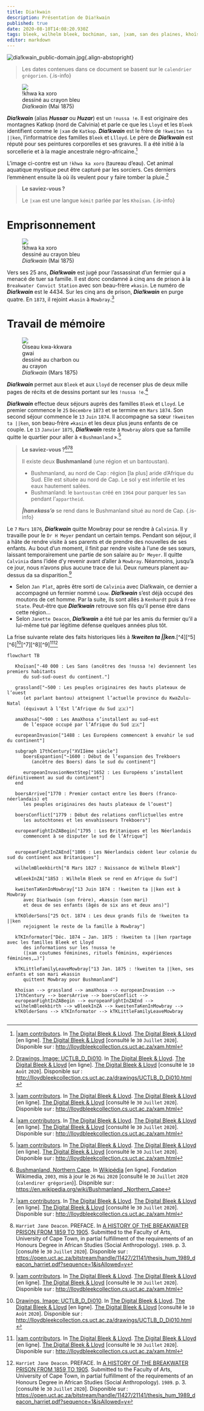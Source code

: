 ```yaml
---
title: Dia!kwain
description: Présentation de Dia!kwain
published: true
date: 2020-08-10T14:08:20.930Z
tags: bleek, wilhelm bleek, bochiman, san, |xam, san des plaines, khoïsan, bochiman des plaines, lloyd, l.c. lloyd, lucy catherine lloyd, famille bleek, dorothea francis bleek, d.f. bleek, breakwater convict station, lucy c. lloyd, lucy lloyd, narrateur, !kweiten ta ||ken, !nussa !e, dia!kwain, david, hoesar, hussar, huzar, katkop, montagne de katkop, famille lloyd, prisonnier, prisonnier de la breakwater convict station, ≠kasin
editor: markdown
---
```


![dia!kwain_public-domain.jpg](/images/personnalite/kemit/diakwain/dia!kwain_public-domain.jpg){.align-abstopright}

> Les dates contenues dans ce document se basent sur le `calendrier grégorien`.
{.is-info}

<figure class="image image-style-align-right image_resized" style="width: 33%;">
   <img src="/images/art/drawing/!nussa-!e_!khwa-ka-xoro-aka-water-bull_public-domain.jpg">
   <figcaption>
      !khwa ka xoro<br/>
      dessiné au crayon bleu<br/> 
      <i>Dia!kwain</i> (Mai 1875)
   </figcaption>
</figure>

***Dia!kwain*** (alias ***Hussar*** ou ***Huzar***) est un `!nussa !e`. Il est originaire des montagnes Katkop (nord de Calvinia) et parle ce que les `Lloyd` et les `Bleek` identifient comme le `|xam` de `Katkop`.
***Dia!kwain*** est le frère de `!kweiten ta ||ken`, l’informatrice des familles `Bleek` et `Llloyd`.
Le père de ***Dia!kwain*** est réputé pour ses peintures corporelles et ses gravures. Il a été initié à la sorcellerie et à la magie ancestrale négro-africaine.[^1]

L’image ci-contre est un `!khwa ka xoro` (taureau d’eau). Cet animal aquatique mystique peut être capturé par les sorciers. Ces derniers l’emmènent ensuite là où ils veulent pour y faire tomber la pluie.[^3]

> **Le saviez-vous ?**
>
> Le `|xam` est une langue `kémit` parlée par les `Khoïsan`.
{.is-info}

# Emprisonnement

<figure class="image image-style-align-right image_resized" style="width: 33%;">
   <img src="/images/art/drawing/!nussa-!e_!khwa-ka-xoro-aka-water-bull_public-domain.jpg">
   <figcaption>
      !khwa ka xoro<br/>
      dessiné au crayon bleu<br/> 
      <i>Dia!kwain</i> (Mai 1875)
   </figcaption>
</figure>

Vers ses 25 ans, ***Dia!kwain*** est jugé pour l’assassinat d’un fermier qui a menacé de tuer sa famille. Il est donc condamné à cinq ans de prison à la `Breakwater Convict Station` avec son beau-frère `≠kasin`. Le numéro de ***Dia!kwain*** est le 4434.
Sur les cinq ans de prison, ***Dia!kwain*** en purge quatre. En `1873`, il rejoint `≠kasin` à `Mowbray`.[^1]

# Travail de mémoire

<figure class="image image-style-align-right image_resized" style="width: 33%;">
   <img src="/images/art/drawing/!nussa-!e_kwa-_kkwara-gwai-from-dia!kwain_public-domain.jpg">
   <figcaption>
      Oiseau kwa-kkwara gwai<br/>
      dessiné au charbon ou au crayon<br/>
      <i>Dia!kwain</i> (Mars 1875)
   </figcaption>
</figure>

***Dia!kwain*** permet aux `Bleek` et aux `Lloyd` de recenser plus de deux mille pages de récits et de dessins portant sur les `!nussa !e`.[^1]

***Dia!kwain*** effectue deux séjours auprès des familles `Bleek` et `Lloyd`. Le premier commence le `25` `Décembre` `1873` et se termine en `Mars` `1874`. Son second séjour commence le `13` `Juin` `1874`. Il accompagne sa sœur `!kweiten ta ||ken`, son beau-frère `≠kasin` et les deux plus jeuns enfants de ce couple.
Le `13` `Janvier` `1875`, ***Dia!kwain*** reste à `Mowbray` alors que sa famille quitte le quartier pour aller à « `Bushmanland` ».[^1]

> **Le saviez-vous ?**[^10][^1][^2]
> 
> Il existe deux **Bushmanland** (une région et un bantoustan).
>
> - Bushmanland, au nord de Cap : région [la plus] aride d’Afrique du Sud. Elle est située au nord de Cap. Le sol y est infertile et les eaux hautement salées.
> - Bushmanland: le `bantoustan` créé en `1964` pour parquer les `San` pendant l’`appartheid`.
>
> ***|han≠kass’o*** se rend dans le Bushmanland situé au nord de Cap.
{.is-info}

Le `7` `Mars` `1876`, ***Dia!kwain*** quitte Mowbray pour se rendre à `Calvinia`. Il y travaille pour le `Dr H Meyer` pendant un certain temps. Pendant son séjour, il a hâte de rendre visite à ses parents et de prendre des nouvelles de ses enfants. Au bout d’un moment, il finit par rendre visite à l’une de ses sœurs, laissant temporairement une partie de son salaire au `Dr Meyer`. Il quitte `Calvinia` dans l’idée d’y revenir avant d’aller à `Mowbray`. Néanmoins, jusqu’à ce jour, nous n’avons plus aucune trace de lui. Deux rumeurs planent au-dessus da sa disparition.[^1]

- Selon `Jan Plat`, après être sorti de `Calvinia` avec Dia!kwain, ce dernier a accompagné un fermier nommé `Louw`. ***Dia!kwain*** s’est déjà occupé des moutons de cet homme. Par la suite, ils sont allés à `Kenhardt` puis à `Free State`. Peut-être que ***Dia!kwain*** retrouve son fils qu’il pense être dans cette région…
- Selon `Janette Deacon`, ***Dia!kwain*** a été tué par les amis du fermier qu’il a lui-même tué par légitime défense quelques années plus tôt.

La frise suivante relate des faits historiques liés à ***!kweiten ta ||ken***.[^4][^5][^6][^3][^7][^8][^9][^1][^2]

```mermaid
flowchart TB
   
   Khoïsan["-40 000 : Les Sans (ancêtres des !nussa !e) deviennent les premiers habitants
      du sud-sud-ouest du continent."]
   
   grassland["~500 : Les peuples originaires des hauts plateaux de l’ouest
      (et parlant bantou) atteignent l’actuelle province du KwaZulu-Natal
      (équivaut à l’Est l’Afrique du Sud 🇿🇦)"]
   
   amaXhosa["~900 : Les AmaXhosa s’installent au sud-est
      de l’espace occupé par l’Afrique du Sud 🇿🇦"]
   
   europeanInvasion["1488 : Les Européens commencent à envahir le sud du continent"]
   
   subgraph 17thCentury["XVIIème siècle"]
      boersExpantion["~1600 : Début de l’expansion des Trekboers
         (ancêtre des Boers) dans le sud du continent"]
      
      europeanInvasionNextStep["1652 : Les Européens s’installent définitivement au sud du continent"]
   end
   
   boersArrive["1770 : Premier contact entre les Boers (franco-néerlandais) et
      les peuples originaires des hauts plateaux de l’ouest"]
   
   boersConflict["1779 : Début des relations conflictuelles entre
      les autochtones et les envahisseurs Trekboers"]
      
   europeanFightInZABegin["1795 : Les Britaniques et les Néerlandais
      commencent à se disputer le sud de l’Afrique"]
   

   europeanFightInZAEnd["1806 : Les Néerlandais cèdent leur colonie du sud du continent aux Britaniques"]
               
   wilhelmBleekbirth["8 Mars 1827 : Naissance de Wilhelm Bleek"]
               
   wBleekInZA["1853 : Wilhelm Bleek se rend en Afrique du Sud"]
      
   kweitenTaKenInMowbray["13 Juin 1874 : !kweiten ta ||ken est à Mowbray
      avec Dia!kwain (son frère), ≠kassin (son mari)
      et deux de ses enfants (âgés de six ans et deux ans)"]
               
   kTKOlderSons["25 Oct. 1874 : Les deux grands fils de !kweiten ta ||ken
      rejoignent le reste de la famille à Mowbray"]
   
   kTKInformator["Déc. 1874 − Jan. 1875 : !kweiten ta ||ken rpartage avec les familles Bleek et Lloyd
      des informations sur les !nussa !e
      (|xam coutumes féminines, rituels féminins, expériences féminines,…)"]
      
   kTKLittleFamilyLeaveMowbray["13 Jan. 1875 : !kweiten ta ||ken, ses enfants et son mari ≠kassin
      quittent Mowbray pour Bushmanland"]
   
   Khoïsan --> grassland --> amaXhosa --> europeanInvasion -->
   17thCentury --> boersArrive --> boersConflict --> 
   europeanFightInZABegin --> europeanFightInZAEnd -->
   wilhelmBleekbirth --> wBleekInZA --> kweitenTaKenInMowbray -->
   kTKOlderSons --> kTKInformator --> kTKLittleFamilyLeaveMowbray
   
```

[^1]: [|xam contributors](http://lloydbleekcollection.cs.uct.ac.za/xam.html). In [The Digital Bleek & Lloyd](http://lloydbleekcollection.cs.uct.ac.za). [The Digital Bleek & Lloyd](http://lloydbleekcollection.cs.uct.ac.za) [en ligne]. [The Digital Bleek & Lloyd](http://lloydbleekcollection.cs.uct.ac.za) [consulté le `30` `Juillet` `2020`]. Disponible sur : http://lloydbleekcollection.cs.uct.ac.za/xam.html

[^2]: `Harriet Jane Deacon`. PREFACE. In [A HISTORY OF THE BREAKWATER PRISON FROM 1859 TO 1905](https://open.uct.ac.za/bitstream/handle/11427/21141/thesis_hum_1989_deacon_harriet.pdf?sequence=1&isAllowed=y). Submitted to the Faculty of Arts, University of Cape Town, in partial fulfillment of the requirements of an Honours Degree in African Studies (Social Anthropology). `1989`. p. 3. [consulté le `30` `Juillet` `2020`]. Disponible sur : https://open.uct.ac.za/bitstream/handle/11427/21141/thesis_hum_1989_deacon_harriet.pdf?sequence=1&isAllowed=y

[^3]: [Drawings, Image: UCTLB_D_Di010](http://lloydbleekcollection.cs.uct.ac.za/drawings/UCTLB_D_Di010.html). In [The Digital Bleek & Lloyd](http://lloydbleekcollection.cs.uct.ac.za). [The Digital Bleek & Lloyd](http://lloydbleekcollection.cs.uct.ac.za) [en ligne]. [The Digital Bleek & Lloyd](http://lloydbleekcollection.cs.uct.ac.za) [consulté le `10` `Août` `2020`]. Disponible sur : http://lloydbleekcollection.cs.uct.ac.za/drawings/UCTLB_D_Di010.html

[^10]: [Bushmanland, Northern Cape](https://en.wikipedia.org/wiki/Bushmanland,_Northern_Cape). In [Wikipédia](https://wikipedia.org) [en ligne]. Fondation Wikimedia, `2003`, mis à jour le `26` `Mai` `2020` [consulté le `30` `Juillet` `2020` (`calendirer grégorien`)]. Dispnible sur : https://en.wikipedia.org/wiki/Bushmanland,_Northern_Cape